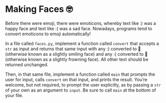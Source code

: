 # Making Faces 🤓

Before there were emoji, there were emoticons, whereby text like :) was a happy face and text like :( was a sad face. Nowadays, programs tend to convert emoticons to emoji automatically!

In a file called `faces.py`, implement a function called `convert` that accepts a `str` as input and returns that same input with any :) converted to 🙂 (otherwise known as a slightly smiling face) and any :( converted to 🙁 (otherwise known as a slightly frowning face). All other text should be returned unchanged.

Then, in that same file, implement a function called `main` that prompts the user for input, calls `convert` on that input, and prints the result. You’re welcome, but not required, to prompt the user explicitly, as by passing a `str` of your own as an argument to `input`. Be sure to call `main` at the bottom of your file.
